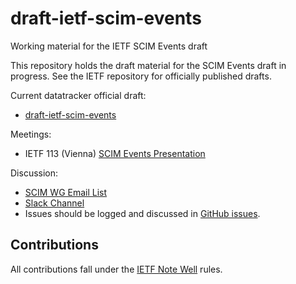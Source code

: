 # draft-ietf-scim-events
Working material for the IETF SCIM Events draft

This repository holds the draft material for the SCIM Events draft in progress. See the IETF
repository for officially published drafts.

Current datatracker official draft:
* [draft-ietf-scim-events](https://datatracker.ietf.org/doc/draft-ietf-scim-events/)

Meetings:
* IETF 113 (Vienna) [SCIM Events Presentation](https://datatracker.ietf.org/meeting/113/materials/slides-113-scim-scim-events-02)

Discussion:
* [SCIM WG Email List](https://www.ietf.org/mailman/listinfo/scim)
* [Slack Channel](https://scimchat.slack.com)
* Issues should be logged and discussed in
  [GitHub issues](https://github.com/ietf-scim-wg/draft-ietf-scim-events/issues). 

## Contributions
All contributions fall under the [IETF Note Well](LICENSE.md) rules.